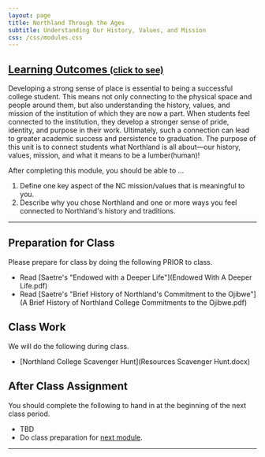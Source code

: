 ```yaml
---
layout: page
title: Northland Through the Ages
subtitle: Understanding Our History, Values, and Mission
css: /css/modules.css
---
```


<div class="panel-group-ILOs">
  <div class="panel panel-default">
    <div class="panel-heading">
      <h2 class="panel-title">
        <a data-toggle="collapse" href="#ILOs">Learning Outcomes <small>(click to see)</small></a>
      </h2>
    </div>
    <div id="ILOs" class="panel-collapse collapse">
      <div class="panel-body">
<p>Developing a strong sense of place is essential to being a successful college student. This means not only connecting to the physical space and people around them, but also understanding the history, values, and mission of the institution of which they are now a part. When students feel connected to the institution, they develop a stronger sense of pride, identity, and purpose in their work. Ultimately, such a connection can lead to greater academic success and persistence to graduation. The purpose of this unit is to connect students what Northland is all about—our history, values, mission, and what it means to be a lumber(human)!</p>

<p>After completing this module, you should be able to ...</p>

<ol>
  <li>Define one key aspect of the NC mission/values that is meaningful to you.</li>
  <li>Describe why you chose Northland and one or more ways you feel connected to Northland's history and traditions.</li>
</ol>
      </div>
    </div>
  </div>
</div>

----

## Preparation for Class

Please prepare for class by doing the following PRIOR to class.

* Read [Saetre's "Endowed with a Deeper Life"](Endowed With A Deeper Life.pdf)
* Read [Saetre's "Brief History of Northland's Commitment to the Ojibwe"](A Brief History of Northland College Commitments to the Ojibwe.pdf)

## Class Work

We will do the following during class.

* [Northland College Scavenger Hunt](Resources Scavenger Hunt.docx)

## After Class Assignment

You should complete the following to hand in at the beginning of the next class period.

* TBD
* Do class preparation for [next module](../Finances).

----
